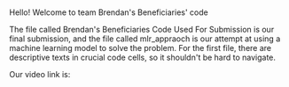 # 
Hello! Welcome to team Brendan's Beneficiaries' code

The file called Brendan's Beneficiaries Code Used For Submission is our final submission, and the file called mlr_appraoch is our attempt at using a machine learning model to solve the problem. For the first file, there are descriptive texts in crucial code cells, so it shouldn't be hard to navigate. 

Our video link is:

